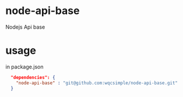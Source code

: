 # node-api-base
Nodejs Api base

# usage
in package.json
```json
  "dependencies": {
    "node-api-base" : "git@github.com:wqcsimple/node-api-base.git"
  }
```

